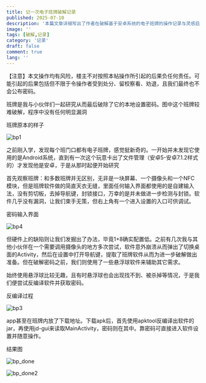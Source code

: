 ```yaml
---
title: 记一次电子班牌破解记录
published: 2025-07-10
description: '本篇文章详细写出了作者在破解基于安卓系统的电子班牌的操作记录与灵感启发等内容'
image: ''
tags: [破解,记录]
category: '记录'
draft: false 
comment: true
lang: ''
---
```


【注意】本文操作均有风险，楼主不对按照本帖操作所引起的后果负任何责任。可能引起的后果包括但不限于令操作者受到处分、留校察看、劝退，且我们最终也不会公布密码。

班牌是我与小伙伴们一起研究从而最后破除了它的本地设置密码。图中这个班牌较难破解，程序中没有任何明显漏洞

班牌原本的样子

![bp1](https://cdn.xtawa.top/AgACAgEAAyEGAASlhh0RAAMYaHRdzns3d96E2P9XVIGW5YfOZWsAAm2uMRt8LqFHKqAm1lEoPMQBAAMCAAN3AAM2BA.2vf189tx7k.webp "原样")

之前刚入学，发现每个班门口都有电子班牌，感觉挺新奇的。一开始并未发现它使用的是Android系统，直到有一次这个玩意卡出了文件管理（安卓5-安卓7.1.2样式的）才发现他是安卓，于是从那时起便开始研究

首先观察班牌：和多数班牌并无区别，无非是一块屏幕、一个摄像头和一个NFC模块，但是班牌软件做的简直天衣无缝，里面任何输入界面都使用的是自建输入法，没有剪切板，去掉导航键，封锁接口，万幸的是并未做进一步检测与封锁。软件几乎没有漏洞，让我们束手无策，但右上角有一个进入设置的入口可供调试。

密码输入界面

![bp4](https://cdn.xtawa.top/AgACAgEAAyEGAASlhh0RAAMZaHReEiW6853xT5Aiq16BMfLO2FcAAm6uMRt8LqFHFMajSCEVw9UBAAMCAAN3AAM2BA.39lgz5282l.webp "password_ui")

但硬件上的缺陷则让我们发掘出了办法，毕竟1+8确实配置低。之前有几次我与其他小伙伴在一个需要调用摄像头的地方多次尝试，软件意外崩溃从而弹出了切换桌面的Activity，然后在设置中打开导航键，提取了班牌软件从而为进一步破解做出准备。但在破解密码之前，我们则使用了一些悬浮球软件来辅助其它需求。

始终使用悬浮球比较无趣，且有时悬浮球也会出现找不到、被杀掉等情况，于是我们便尝试反编译软件并获取密码。

反编译过程

![bp3](https://cdn.xtawa.top/AgACAgEAAyEGAASlhh0RAAMaaHReUERIRPZKMnch2JlexudjAy4AAm-uMRt8LqFHmH1WqhWMF9MBAAMCAAN5AAM2BA.67xr2nahjv.webp "apk_code_ui")

app甚至在班牌内放了下载地址。下载apk后，首先使用apktool反编译出软件的jar，再使用jd-gui来读取MainActivity，密码则在其中。靠密码可直接进入软件设置并随意操作。


结果图

![bp_done](https://cdn.xtawa.top/AgACAgEAAyEGAASlhh0RAAMPaG-jjdHpGkzPsyA4hrtgLjmFh5AAAretMRsdWoFHP7TJ3BPg-S8BAAMCAAN3AAM2BA.39lgz5282h.webp "apksettings_ui")

![bp_done2](https://cdn.xtawa.top/AgACAgEAAyEGAASlhh0RAAMQaG-jpdmGzUlqZqJy99kL3ajTGOQAAritMRsdWoFHd6heCMq0H-QBAAMCAAN3AAM2BA.4joe5gk7dj.webp "thirdapp_ui")

<!-- ##{"timestamp":1728278302}## -->

